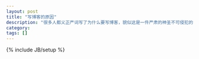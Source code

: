 ```yaml
---
layout: post
title: "写博客的原因"
description: "很多人都义正严词写了为什么要写博客，貌似这是一件严肃的神圣不可侵犯的事情，但我想说点不太一样的东西。"
category: 
tags: []
---
```

{% include JB/setup %}
